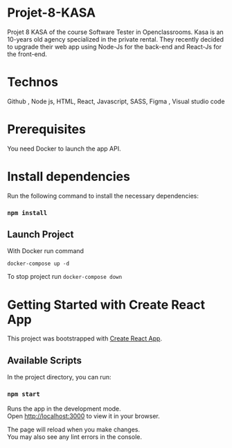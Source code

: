 # Projet-8-KASA

Projet 8 KASA of the course  Software Tester in Openclassrooms.
Kasa is an 10-years old agency specialized in the private rental. They recently decided to upgrade their web app using Node-Js for the back-end and React-Js for the front-end. 

# Technos

Github , Node js, HTML, React, Javascript, SASS, Figma , Visual studio code

# Prerequisites
You need Docker to launch the app API.

# Install dependencies 

Run the following command to install the necessary dependencies:

### `npm install`

## Launch Project

With Docker run command

`docker-compose up -d`

To stop project run
`docker-compose down`

# Getting Started with Create React App

This project was bootstrapped with [Create React App](https://github.com/facebook/create-react-app).

## Available Scripts

In the project directory, you can run:

### `npm start`

Runs the app in the development mode.\
Open [http://localhost:3000](http://localhost:3000) to view it in your browser.

The page will reload when you make changes.\
You may also see any lint errors in the console.



